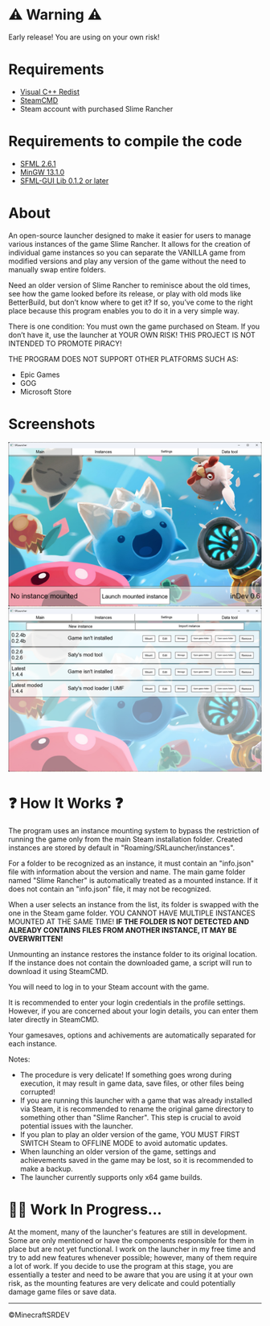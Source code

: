 # :warning: Warning :warning:
Early release! You are using on your own risk!

# Requirements
- [Visual C++ Redist](https://learn.microsoft.com/en-en/cpp/windows/latest-supported-vc-redist?view=msvc-170)
- [SteamCMD](https://developer.valvesoftware.com/wiki/SteamCMD)
- Steam account with purchased Slime Rancher

# Requirements to compile the code
- [SFML 2.6.1](https://www.sfml-dev.org/download/sfml/2.6.1)
- [MinGW 13.1.0](https://www.mingw-w64.org/downloads)
- [SFML-GUI Lib 0.1.2 or later](https://github.com/MinecraftSRDEV/SFML-GUI)

# About
An open-source launcher designed to make it easier for users to manage various instances of the game Slime Rancher. It allows for the creation of individual game instances so you can separate the VANILLA game from modified versions and play any version of the game without the need to manually swap entire folders.

Need an older version of Slime Rancher to reminisce about the old times, see how the game looked before its release, or play with old mods like BetterBuild, but don’t know where to get it? If so, you’ve come to the right place because this program enables you to do it in a very simple way.

There is one condition:
You must own the game purchased on Steam.
If you don’t have it, use the launcher at YOUR OWN RISK! THIS PROJECT IS NOT INTENDED TO PROMOTE PIRACY!

THE PROGRAM DOES NOT SUPPORT OTHER PLATFORMS SUCH AS:

- Epic Games
- GOG
- Microsoft Store

# Screenshots
![main launcher page](/.github/screenshots/main_page.png)
![instances page](/.github/screenshots/instances.png)

# :question: How It Works :question:

The program uses an instance mounting system to bypass the restriction of running the game only from the main Steam installation folder. Created instances are stored by default in "Roaming/SRLauncher/instances".

For a folder to be recognized as an instance, it must contain an "info.json" file with information about the version and name. The main game folder named "Slime Rancher" is automatically treated as a mounted instance. If it does not contain an "info.json" file, it may not be recognized.

When a user selects an instance from the list, its folder is swapped with the one in the Steam game folder. YOU CANNOT HAVE MULTIPLE INSTANCES MOUNTED AT THE SAME TIME! **IF THE FOLDER IS NOT DETECTED AND ALREADY CONTAINS FILES FROM ANOTHER INSTANCE, IT MAY BE OVERWRITTEN!**

Unmounting an instance restores the instance folder to its original location. If the instance does not contain the downloaded game, a script will run to download it using SteamCMD.

You will need to log in to your Steam account with the game.

It is recommended to enter your login credentials in the profile settings. However, if you are concerned about your login details, you can enter them later directly in SteamCMD.

Your gamesaves, options and achivements are automatically separated for each instance.

Notes:

- The procedure is very delicate! If something goes wrong during execution, it may result in game data, save files, or other files being corrupted!
- If you are running this launcher with a game that was already installed via Steam, it is recommended to rename the original game directory to something other than "Slime Rancher". This step is crucial to avoid potential issues with the launcher.
- If you plan to play an older version of the game, YOU MUST FIRST SWITCH Steam to OFFLINE MODE to avoid automatic updates.
- When launching an older version of the game, settings and achievements saved in the game may be lost, so it is recommended to make a backup.
- The launcher currently supports only x64 game builds.

# :hammer::wrench: Work In Progress...

At the moment, many of the launcher's features are still in development. Some are only mentioned or have the components responsible for them in place but are not yet functional. I work on the launcher in my free time and try to add new features whenever possible; however, many of them require a lot of work. If you decide to use the program at this stage, you are essentially a tester and need to be aware that you are using it at your own risk, as the mounting features are very delicate and could potentially damage game files or save data.
<hr>
©MinecraftSRDEV
